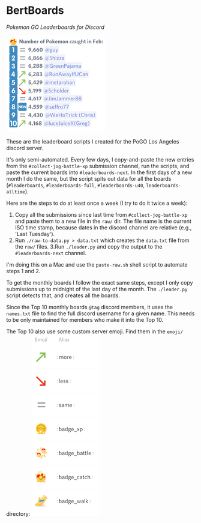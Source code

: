 # BertBoards
_Pokemon GO Leaderboards for Discord_

![Leaderboards Screenshot](README.png)

These are the leaderboard scripts I created for the PoGO Los Angeles discord server.

It's only semi-automated. Every few days, I copy-and-paste the new entries from the
`#collect-jog-battle-xp` submission channel, run the scripts, and paste the current boards into `#leaderboards-next`.
In the first days of a new month I do the same, but the script spits out data for all the boards
(`#leaderboards`, `#leaderboards-full`, `#leaderboards-u40`, `leaderboards-alltime`).

Here are the steps to do at least once a week (I try to do it twice a week):
1. Copy all the submissions since last time from `#collect-jog-battle-xp` and paste them to a new file
   in the `raw/` dir. The file name is the current ISO time stamp, because dates in the discord channel
   are relative (e.g., 'Last Tuesday').
2. Run `./raw-to-data.py > data.txt` which creates the `data.txt` file from the `raw/` files.
3.Run `./leader.py` and copy the output to the `#leaderboards-next` channel.

I'm doing this on a Mac and use the `paste-raw.sh` shell script to automate steps 1 and 2.

To get the monthly boards I follow the exact same steps, except I only copy submissions up to midnight of
the last day of the month. The `./leader.py` script detects that, and creates all the boards.

Since the Top 10 monthly boards `@tag` discord members, it uses the `names.txt` file to find the
full discord username for a given name. This needs to be only maintained for members who make it into
the Top 10.

The Top 10 also use some custom server emoji. Find them in the `emoji/` directory:
![Emoji Screenshots](emoji/index.png)

